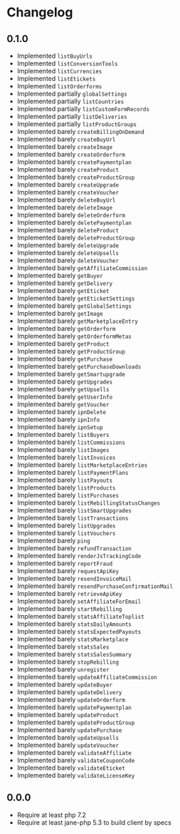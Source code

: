 # Changelog

## 0.1.0

- Implemented `listBuyUrls`
- Implemented `listConversionTools`
- Implemented `listCurrencies`
- Implemented `listEtickets`
- Implemented `listOrderforms`
- Implemented partially `globalSettings`
- Implemented partially `listCountries`
- Implemented partially `listCustomFormRecords`
- Implemented partially `listDeliveries`
- Implemented partially `listProductGroups`
- Implemented barely `createBillingOnDemand`
- Implemented barely `createBuyUrl`
- Implemented barely `createImage`
- Implemented barely `createOrderform`
- Implemented barely `createPaymentplan`
- Implemented barely `createProduct`
- Implemented barely `createProductGroup`
- Implemented barely `createUpgrade`
- Implemented barely `createVoucher`
- Implemented barely `deleteBuyUrl`
- Implemented barely `deleteImage`
- Implemented barely `deleteOrderform`
- Implemented barely `deletePaymentplan`
- Implemented barely `deleteProduct`
- Implemented barely `deleteProductGroup`
- Implemented barely `deleteUpgrade`
- Implemented barely `deleteUpsells`
- Implemented barely `deleteVoucher`
- Implemented barely `getAffiliateCommission`
- Implemented barely `getBuyer`
- Implemented barely `getDelivery`
- Implemented barely `getEticket`
- Implemented barely `getEticketSettings`
- Implemented barely `getGlobalSettings`
- Implemented barely `getImage`
- Implemented barely `getMarketplaceEntry`
- Implemented barely `getOrderform`
- Implemented barely `getOrderformMetas`
- Implemented barely `getProduct`
- Implemented barely `getProductGroup`
- Implemented barely `getPurchase`
- Implemented barely `getPurchaseDownloads`
- Implemented barely `getSmartupgrade`
- Implemented barely `getUpgrades`
- Implemented barely `getUpsells`
- Implemented barely `getUserInfo`
- Implemented barely `getVoucher`
- Implemented barely `ipnDelete`
- Implemented barely `ipnInfo`
- Implemented barely `ipnSetup`
- Implemented barely `listBuyers`
- Implemented barely `listCommissions`
- Implemented barely `listImages`
- Implemented barely `listInvoices`
- Implemented barely `listMarketplaceEntries`
- Implemented barely `listPaymentPlans`
- Implemented barely `listPayouts`
- Implemented barely `listProducts`
- Implemented barely `listPurchases`
- Implemented barely `listRebillingStatusChanges`
- Implemented barely `listSmartUpgrades`
- Implemented barely `listTransactions`
- Implemented barely `listUpgrades`
- Implemented barely `listVouchers`
- Implemented barely `ping`
- Implemented barely `refundTransaction`
- Implemented barely `renderJsTrackingCode`
- Implemented barely `reportFraud`
- Implemented barely `requestApiKey`
- Implemented barely `resendInvoiceMail`
- Implemented barely `resendPurchaseConfirmationMail`
- Implemented barely `retrieveApiKey`
- Implemented barely `setAffiliateForEmail`
- Implemented barely `startRebilling`
- Implemented barely `statsAffiliateToplist`
- Implemented barely `statsDailyAmounts`
- Implemented barely `statsExpectedPayouts`
- Implemented barely `statsMarketplace`
- Implemented barely `statsSales`
- Implemented barely `statsSalesSummary`
- Implemented barely `stopRebilling`
- Implemented barely `unregister`
- Implemented barely `updateAffiliateCommission`
- Implemented barely `updateBuyer`
- Implemented barely `updateDelivery`
- Implemented barely `updateOrderform`
- Implemented barely `updatePaymentplan`
- Implemented barely `updateProduct`
- Implemented barely `updateProductGroup`
- Implemented barely `updatePurchase`
- Implemented barely `updateUpsells`
- Implemented barely `updateVoucher`
- Implemented barely `validateAffiliate`
- Implemented barely `validateCouponCode`
- Implemented barely `validateEticket`
- Implemented barely `validateLicenseKey`


## 0.0.0

- Require at least php 7.2
- Require at least jane-php 5.3 to build client by specs
